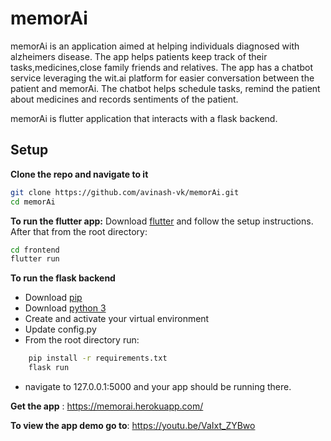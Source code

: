 # memorAi

memorAi is an application aimed at helping individuals diagnosed with alzheimers disease. The app helps patients keep track of their tasks,medicines,close family friends and relatives. The app has a chatbot service leveraging the wit.ai platform for easier conversation between the patient and memorAi. The chatbot helps schedule tasks, remind the patient about medicines and records sentiments of the patient. 

memorAi is flutter application that interacts with a flask backend.

## Setup

**Clone the repo and navigate to it**
```bash
git clone https://github.com/avinash-vk/memorAi.git
cd memorAi
```

**To run the flutter app:**
Download [flutter](https://flutter.dev/docs/get-started/install) and follow the setup instructions.
After that from the root directory:
```bash
cd frontend
flutter run
```


**To run the flask backend**
- Download [pip](https://pip.pypa.io/en/stable/installing/)
- Download [python 3](https://www.python.org/downloads/)
- Create and activate your virtual environment 
- Update config.py
- From the root directory run:
```bash
    pip install -r requirements.txt
    flask run
```
- navigate to 127.0.0.1:5000 and your app should be running there.

**Get the app** : https://memorai.herokuapp.com/


**To view the app demo go to**:  https://youtu.be/VaIxt_ZYBwo
